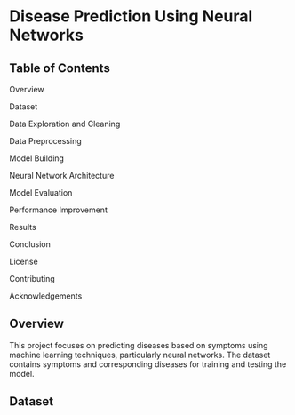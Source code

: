 # Disease Prediction Using Neural Networks

## Table of Contents

Overview

Dataset

Data Exploration and Cleaning

Data Preprocessing

Model Building

Neural Network Architecture

Model Evaluation

Performance Improvement

Results

Conclusion

License

Contributing

Acknowledgements

## Overview
This project focuses on predicting diseases based on symptoms using machine learning techniques, particularly neural networks. The dataset contains symptoms and corresponding diseases for training and testing the model.

## Dataset
